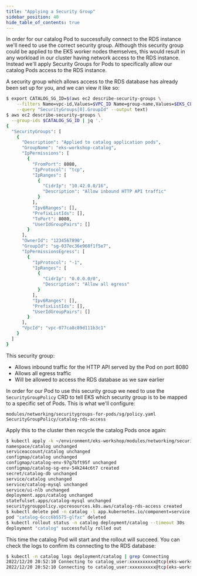 ```yaml
---
title: "Applying a Security Group"
sidebar_position: 40
hide_table_of_contents: true
---
```

 
In order for our catalog Pod to successfully connect to the RDS instance we'll need to use the correct security group. Although this security group could be applied to the EKS worker nodes themselves, this would result in any workload in our cluster having network access to the RDS instance. Instead we'll apply Security Groups for Pods to specifically allow our catalog Pods access to the RDS instance.

A security group which allows access to the RDS database has already been set up for you, and we can view it like so:

```bash
$ export CATALOG_SG_ID=$(aws ec2 describe-security-groups \
    --filters Name=vpc-id,Values=$VPC_ID Name=group-name,Values=$EKS_CLUSTER_NAME-catalog \
    --query "SecurityGroups[0].GroupId" --output text)
$ aws ec2 describe-security-groups \
  --group-ids $CATALOG_SG_ID | jq '.'
{
  "SecurityGroups": [
    {
      "Description": "Applied to catalog application pods",
      "GroupName": "eks-workshop-catalog",
      "IpPermissions": [
        {
          "FromPort": 8080,
          "IpProtocol": "tcp",
          "IpRanges": [
            {
              "CidrIp": "10.42.0.0/16",
              "Description": "Allow inbound HTTP API traffic"
            }
          ],
          "Ipv6Ranges": [],
          "PrefixListIds": [],
          "ToPort": 8080,
          "UserIdGroupPairs": []
        }
      ],
      "OwnerId": "1234567890",
      "GroupId": "sg-037ec36e968f1f5e7",
      "IpPermissionsEgress": [
        {
          "IpProtocol": "-1",
          "IpRanges": [
            {
              "CidrIp": "0.0.0.0/0",
              "Description": "Allow all egress"
            }
          ],
          "Ipv6Ranges": [],
          "PrefixListIds": [],
          "UserIdGroupPairs": []
        }
      ],
      "VpcId": "vpc-077ca8c89d111b3c1"
    }
  ]
}
```

This security group:

- Allows inbound traffic for the HTTP API served by the Pod on port 8080
- Allows all egress traffic
- Will be allowed to access the RDS database as we saw earlier

In order for our Pod to use this security group we need to use the `SecurityGroupPolicy` CRD to tell EKS which security group is to be mapped to a specific set of Pods. This is what we'll configure:

```kustomization
modules/networking/securitygroups-for-pods/sg/policy.yaml
SecurityGroupPolicy/catalog-rds-access
```

Apply this to the cluster then recycle the catalog Pods once again:

```bash
$ kubectl apply -k ~/environment/eks-workshop/modules/networking/securitygroups-for-pods/sg
namespace/catalog unchanged
serviceaccount/catalog unchanged
configmap/catalog unchanged
configmap/catalog-env-97g7bft95f unchanged
configmap/catalog-sg-env-54k244c6t7 created
secret/catalog-db unchanged
service/catalog unchanged
service/catalog-mysql unchanged
service/ui-nlb unchanged
deployment.apps/catalog unchanged
statefulset.apps/catalog-mysql unchanged
securitygrouppolicy.vpcresources.k8s.aws/catalog-rds-access created
$ kubectl delete pod -n catalog -l app.kubernetes.io/component=service
pod "catalog-6ccc6b5575-glfxc" deleted
$ kubectl rollout status -n catalog deployment/catalog --timeout 30s
deployment "catalog" successfully rolled out
```

This time the catalog Pod will start and the rollout will succeed. You can check the logs to confirm its connecting to the RDS database:

```bash
$ kubectl -n catalog logs deployment/catalog | grep Connecting
2022/12/20 20:52:10 Connecting to catalog_user:xxxxxxxxxx@tcp(eks-workshop-catalog.cjkatqd1cnrz.us-west-2.rds.amazonaws.com:3306)/catalog?timeout=5s
2022/12/20 20:52:10 Connecting to catalog_user:xxxxxxxxxx@tcp(eks-workshop-catalog.cjkatqd1cnrz.us-west-2.rds.amazonaws.com:3306)/catalog?timeout=5s
```
